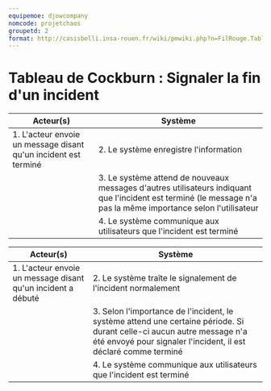 ```yaml
---
equipemoe: djowcompany
nomcode: projetchaos
groupetd: 2
format: http://casisbelli.insa-rouen.fr/wiki/pmwiki.php?n=FilRouge.TableauCockburn
---
```

# Tableau de Cockburn : Signaler la fin d'un incident

| Acteur(s)       | Système                        | 
|-----------------|--------------------------------|
| 1. L'acteur envoie un message disant qu'un incident est terminé | 2. Le système enregistre l'information | 
|                 | 3. Le système attend de nouveaux messages d'autres utilisateurs indiquant que l'incident est terminé (le message n'a pas la même importance selon l'utilisateur |
|                 | 4. Le système communique aux utilisateurs que l'incident est terminé | 

| Acteur(s)       | Système                        | 
|-----------------|--------------------------------|
| 1. L'acteur envoie un message disant qu'un incident a débuté | 2. Le système traîte le signalement de l'incident normalement | 
|                 | 3. Selon l'importance de l'incident, le système attend une certaine période. Si durant celle-ci aucun autre message n'a été envoyé pour signaler l'incident, il est déclaré comme terminé| 
|                 | 4. Le système communique aux utilisateurs que l'incident est terminé | 
